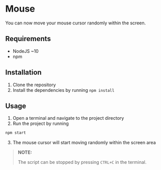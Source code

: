 # Mouse

You can now move your mouse cursor randomly within the screen.

## Requirements

- NodeJS ~10
- npm

## Installation

1. Clone the repository
2. Install the dependencies by running `npm install`

## Usage

1. Open a terminal and navigate to the project directory
2. Run the project by running

```sh
npm start
```

3. The mouse cursor will start moving randomly within the screen area

> **NOTE:**
>
> The script can be stopped by pressing `CTRL+C` in the terminal.
